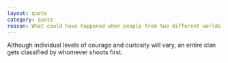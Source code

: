 ```yaml
---
layout: quote
category: quote
reason: What could have happened when people from two different worlds meet.
---
```

Although individual levels of courage and curiosity will vary,
an entire clan gets classified by whomever shoots first.
